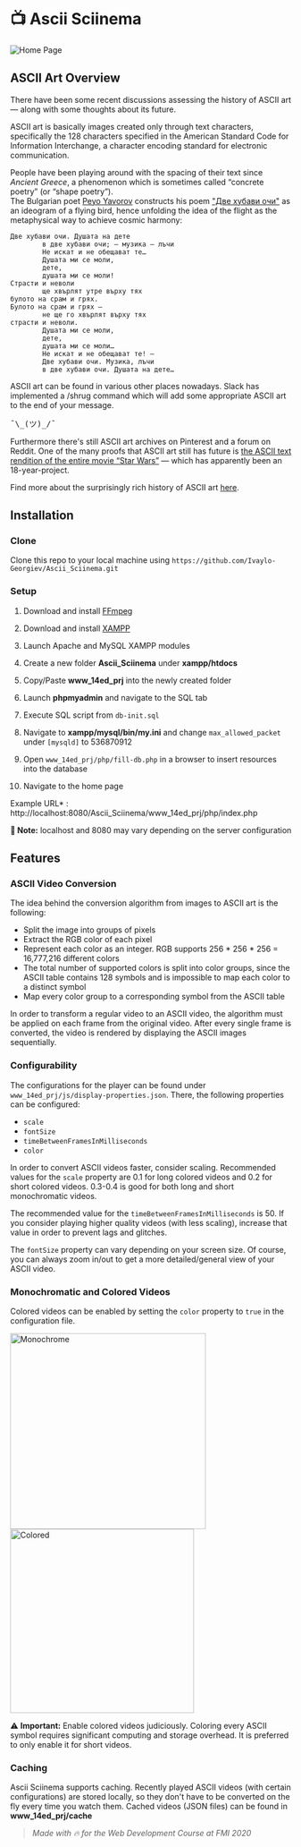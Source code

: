 # 📺  Ascii Sciinema

![Home Page](https://github.com/Ivaylo-Georgiev/Ascii_Sciinema/blob/master/home.gif)

## ASCII Art Overview 

There have been some recent discussions assessing the history of ASCII art — along with some thoughts about its future.  

ASCII art is basically images created only through text characters, specifically the 128 characters specified in the American Standard Code for Information Interchange, a character encoding standard for electronic communication.  

People have been playing around with the spacing of their text since _Ancient Greece_, a phenomenon which is sometimes called “concrete poetry” (or “shape poetry”).  
The Bulgarian poet [Peyo Yavorov](https://en.wikipedia.org/wiki/Peyo_Yavorov) constructs his poem ["Две хубави очи"](https://chitanka.info/text/7085-dve-hubavi-ochi) as an ideogram of a flying bird, hence unfolding the idea of the flight as the metaphysical way to achieve cosmic harmony:

>
    Две хубави очи. Душата на дете
            в две хубави очи; — музика — лъчи
            Не искат и не обещават те…
            Душата ми се моли,
            дете,
            душата ми се моли!
    Страсти и неволи
            ще хвърлят утре върху тях
    булото на срам и грях.
    Булото на срам и грях —
            не ще го хвърлят върху тях
    страсти и неволи.
            Душата ми се моли,
            дете,
            душата ми се моли…
            Не искат и не обещават те! —
            Две хубави очи. Музика, лъчи
            в две хубави очи. Душата на дете…

ASCII art can be found in various other places nowadays. Slack has implemented a /shrug command which will add some appropriate ASCII art to the end of your message.
<pre>¯\_(ツ)_/¯</pre>

Furthermore there's still ASCII art archives on Pinterest and a forum on Reddit. One of the many proofs that ASCII art still has future is [the ASCII text rendition of the entire movie “Star Wars”](http://www.asciimation.co.nz/) — which has apparently been an 18-year-project.  

Find more about the surprisingly rich history of ASCII art [here](https://thenewstack.io/surprisingly-rich-history-ascii-art/).

## Installation

### Clone
Clone this repo to your local machine using `https://github.com/Ivaylo-Georgiev/Ascii_Sciinema.git`  

### Setup

 1. Download and install [FFmpeg](https://www.ffmpeg.org/download.html#build-windows)
 2. Download and install [XAMPP](https://www.apachefriends.org/download.html)
 3. Launch Apache and MySQL XAMPP modules
 4. Create a new folder **Ascii_Sciinema**  under **xampp/htdocs**
 5. Copy/Paste **www_14ed_prj**  into the newly created  folder
 6. Launch **phpmyadmin** and navigate to the SQL tab
 7. Execute SQL script from `db-init.sql`
 8. Navigate to **xampp/mysql/bin/my.ini** and change `max_allowed_packet` under `[mysqld]` to 536870912
 9. Open `www_14ed_prj/php/fill-db.php` in a browser to insert resources into the database
 
 10. Navigate to the home page

Example URL* :  http://localhost:8080/Ascii_Sciinema/www_14ed_prj/php/index.php

**📓 Note:** localhost and 8080 may vary depending on the server configuration

## Features

### ASCII Video Conversion
The idea behind the conversion algorithm from images to ASCII art is the following:
 * Split the image into groups of pixels  
 * Extract the RGB color of each pixel  
 * Represent each color as an integer. RGB supports 256 * 256 * 256 = 16,777,216 different colors  
 * The total number of supported colors is split into color groups, since the ASCII table contains 128 symbols and is impossible to map each color to a distinct symbol  
 * Map every color group to a corresponding symbol from the ASCII table
 
In order to transform a regular video to an ASCII video, the algorithm must be applied on each frame from the original video. After every single frame is converted, the video is rendered by displaying the ASCII images sequentially.   

### Configurability
The configurations for the player can be found under `www_14ed_prj/js/display-properties.json`. There, the following properties can be configured:
* `scale`
* `fontSize`
* `timeBetweenFramesInMilliseconds` 
* `color`

In order to convert ASCII videos faster, consider scaling. Recommended values for the `scale` property are 0.1 for long colored videos and 0.2 for short colored videos. 0.3-0.4 is good for both long and short monochromatic videos.  

The recommended value for the `timeBetweenFramesInMilliseconds` is 50. If you consider playing higher quality videos (with less scaling), increase that value in order to prevent lags and glitches.  

The `fontSize` property can vary depending on your screen size. Of course, you can always zoom in/out to get a more detailed/general view of your ASCII video.  

### Monochromatic and Colored Videos
Colored videos can be enabled by setting the `color` property to `true` in the configuration file.  

<img alt="Monochrome" src="https://github.com/Ivaylo-Georgiev/Ascii_Sciinema/blob/master/monochrome.gif" width="350"><img alt="Colored" src="https://github.com/Ivaylo-Georgiev/Ascii_Sciinema/blob/master/colored.gif" width="329">

⚠️ **Important:** Enable colored videos judiciously. Coloring every ASCII symbol requires significant computing and storage overhead. It is preferred to only enable it for short videos.

### Caching 
Ascii Sciinema supports caching. Recently played ASCII videos (with certain configurations) are stored locally, so they don't have to be converted on the fly every time you watch them. Cached videos (JSON files) can be found in **www_14ed_prj/cache**

> _Made with 🔥 for the Web Development Course at FMI 2020_
